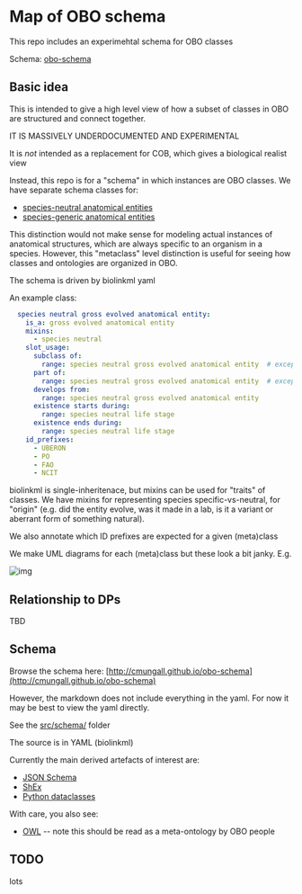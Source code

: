 # Map of OBO schema

This repo includes an experimehtal schema for OBO classes

Schema: [obo-schema](http://cmungall.github.io/obo-schema)

## Basic idea

This is intended to give a high level view of how a subset of classes in OBO are structured and connect together.

IT IS MASSIVELY UNDERDOCUMENTED AND EXPERIMENTAL

It is *not* intended as a replacement for COB, which gives a biological realist view

Instead, this repo is for a "schema" in which instances are OBO classes. We have separate schema classes for:

 - [species-neutral anatomical entities](https://cmungall.github.io/obo-schema/SpeciesNeutralGrossEvolvedAnatomicalEntity.html)
 - [species-generic anatomical entities](https://cmungall.github.io/obo-schema/SpeciesGenericGrossEvolvedAnatomicalEntity.html)

This distinction would not make sense for modeling actual instances of
anatomical structures, which are always specific to an organism in a
species. However, this "metaclass" level distinction is useful for seeing how classes and ontologies are organized in OBO.

The schema is driven by biolinkml yaml

An example class:

```yaml
  species neutral gross evolved anatomical entity:
    is_a: gross evolved anatomical entity
    mixins:
      - species neutral
    slot_usage:
      subclass of:
        range: species neutral gross evolved anatomical entity  # except for root
      part of:
        range: species neutral gross evolved anatomical entity  # except for root
      develops from:
        range: species neutral gross evolved anatomical entity
      existence starts during:
        range: species neutral life stage
      existence ends during:
        range: species neutral life stage
    id_prefixes:
      - UBERON
      - PO
      - FAO
      - NCIT
```

biolinkml is single-inheritenace, but mixins can be used for "traits"
of classes. We have mixins for representing species
specific-vs-neutral, for "origin" (e.g. did the entity evolve, was it
made in a lab, is it a variant or aberrant form of something natural).

We also annotate which ID prefixes are expected for a given (meta)class

We make UML diagrams for each (meta)class but these look a bit janky. E.g.

![img](http://yuml.me/diagram/nofunky;dir:TB/class/[LifeStage],[GrossEvolvedAnatomicalEntity],[EvolvedCellType],[EvolvedAnatomicalEntity]%3Cdevelops%20from%200..*-++[EvolvedAnatomicalEntity],[EvolvedAnatomicalEntity]%3Cpart%20of%200..1-++[EvolvedAnatomicalEntity],[EvolvedAnatomicalEntity]%3Csubclass%20of%200..*-++[EvolvedAnatomicalEntity],[AnatomicalAtomicPhenotypicFeature]++-%20characteristic%20of%200..1%3E[EvolvedAnatomicalEntity],[CellularEvolvedAnatomicalEntity]++-%20part%20of%200..1%3E[EvolvedAnatomicalEntity],[GrossEvolvedAnatomicalEntity]++-%20part%20of%200..1%3E[EvolvedAnatomicalEntity],[GrossEvolvedAnatomicalEntity]++-%20subclass%20of%200..*%3E[EvolvedAnatomicalEntity],[EvolvedAnatomicalEntity]uses%20-.-%3E[Evolved],[EvolvedAnatomicalEntity]%5E-[GrossEvolvedAnatomicalEntity],[EvolvedAnatomicalEntity]%5E-[EvolvedCellType],[EvolvedAnatomicalEntity]%5E-[CellularEvolvedAnatomicalEntity],[AnatomicalEntity]%5E-[EvolvedAnatomicalEntity],[Evolved],[CellularEvolvedAnatomicalEntity],[AnatomicalEntity],[AnatomicalAtomicPhenotypicFeature])

## Relationship to DPs

TBD

## Schema

Browse the schema here: [http://cmungall.github.io/obo-schema](http://cmungall.github.io/obo-schema)

However, the markdown does not include everything in the yaml. For now it may be best to view the yaml directly.

See the [src/schema/](src/schema/) folder

The source is in YAML (biolinkml)

Currently the main derived artefacts of interest are:

 - [JSON Schema](src/schema/obo-schema.schema.json)
 - [ShEx](src/schema/obo-schema.shex)
 - [Python dataclasses](src/schema/obo-schema_datamodel.py)

With care, you also see:

 - [OWL](src/schema/obo-schema.owl.ttl) -- note this should be read as a meta-ontology by OBO people

## TODO

lots
